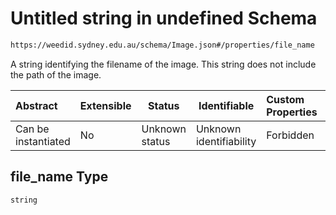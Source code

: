 # Untitled string in undefined Schema

```txt
https://weedid.sydney.edu.au/schema/Image.json#/properties/file_name
```

A string identifying the filename of the image.
This string does not include the path of the image.


| Abstract            | Extensible | Status         | Identifiable            | Custom Properties | Additional Properties | Access Restrictions | Defined In                                                      |
| :------------------ | ---------- | -------------- | ----------------------- | :---------------- | --------------------- | ------------------- | --------------------------------------------------------------- |
| Can be instantiated | No         | Unknown status | Unknown identifiability | Forbidden         | Allowed               | none                | [Image.schema.json\*](Image.schema.json "open original schema") |

## file_name Type

`string`

